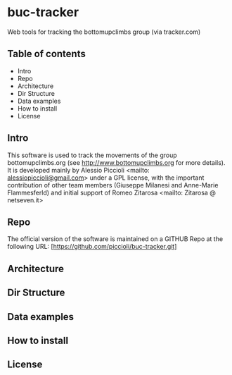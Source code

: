 # buc-tracker
Web tools for tracking the bottomupclimbs group (via tracker.com)

## Table of contents
 * Intro
 * Repo
 * Architecture
 * Dir Structure
 * Data examples
 * How to install
 * License

## Intro
This software is used to track the movements of the group bottomupclimbs.org (see http://www.bottomupclimbs.org for more details). It is developed mainly by Alessio Piccioli <mailto: alessiopiccioli@gmail.com> under a GPL license, with the important contribution of other team members (Giuseppe Milanesi and Anne-Marie Flammesferld) and initial support of Romeo Zitarosa <mailto: Zitarosa @ netseven.it>

## Repo
The official version of the software is maintained on a GITHUB Repo at the following URL: [https://github.com/piccioli/buc-tracker.git]

## Architecture

## Dir Structure

## Data examples

## How to install

## License


